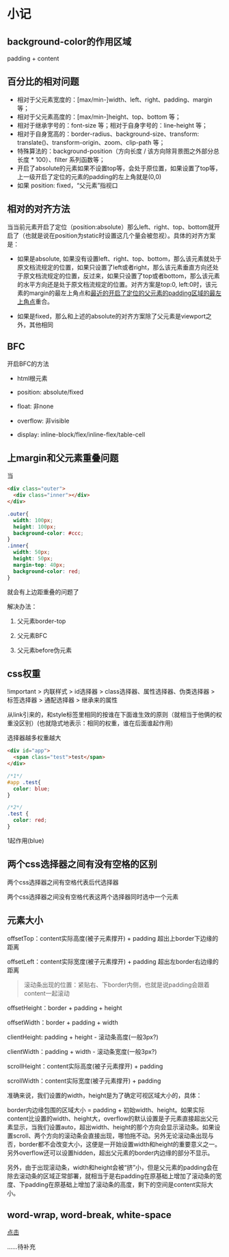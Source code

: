 # 小记

## background-color的作用区域

padding + content

## 百分比的相对问题

- 相对于父元素宽度的：[max/min-]width、left、right、padding、margin 等；
- 相对于父元素高度的：[max/min-]height、top、bottom 等；
- 相对于继承字号的：font-size 等；相对于自身字号的：line-height 等；
- 相对于自身宽高的：border-radius、background-size、transform: translate()、transform-origin、zoom、clip-path 等；
- 特殊算法的：background-position（方向长度 / 该方向除背景图之外部分总长度 * 100）、filter 系列函数等；
- 开启了absolute的元素如果不设置top等，会处于原位置，如果设置了top等，上一级开启了定位的元素的padding的左上角就是(0,0)
- 如果 position: fixed，“父元素”指视口

## 相对的对齐方法

当当前元素开启了定位（position:absolute）那么left、right、top、bottom就开启了（也就是说在position为static时设置这几个量会被忽视）。具体的对齐方案是：

- 如果是absolute, 如果没有设置left、right、top、bottom，那么该元素就处于原文档流规定的位置，如果只设置了left或者right，那么该元素垂直方向还处于原文档流规定的位置，反过来，如果只设置了top或者bottom，那么该元素的水平方向还是处于原文档流规定的位置。对齐方案是top:0, left:0时，该元素的margin的最左上角点和<u>最近的开启了定位的父元素的padding区域的最左上角点</u>重合。

- 如果是fixed，那么和上述的absolute的对齐方案除了父元素是viewport之外，其他相同

## BFC

开启BFC的方法

- html根元素

- position: absolute/fixed

- float: 非none

- overflow: 非visible

- display: inline-block/flex/inline-flex/table-cell

## 上margin和父元素重叠问题

当
```html
<div class="outer">
  <div class="inner"></div>
</div>
```
```css
.outer{
  width: 100px;
  height: 100px;
  background-color: #ccc;
}
.inner{
  width: 50px;
  height: 50px;
  margin-top: 40px;
  background-color: red;
}
```
就会有上边距重叠的问题了

解决办法：

1. 父元素border-top

2. 父元素BFC

3. 父元素before伪元素

## css权重

!important > 内联样式 > id选择器 > class选择器、属性选择器、伪类选择器 > 标签选择器 > 通配选择器 > 继承来的属性

从link引来的，和style标签里相同的按谁在下面谁生效的原则（就相当于他俩的权重没区别）(也就隐式地表示：相同的权重，谁在后面谁起作用)

选择器越多权重越大

```html
<div id="app">
  <span class="test">test</span>
</div>
```

```css
/*1*/
#app .test{
  color: blue;
}
```

```css
/*2*/
.test {
  color: red;
}
```

1起作用(blue)

## 两个css选择器之间有没有空格的区别

两个css选择器之间有空格代表后代选择器

两个css选择器之间没有空格代表这两个选择器同时选中一个元素


## 元素大小

offsetTop：content实际高度(被子元素撑开) + padding 超出上border下边缘的距离

offsetLeft：content实际宽度(被子元素撑开) + padding 超出左border右边缘的距离

> 滚动条出现的位置：紧贴右、下border内侧，也就是说padding会跟着content一起滚动

offsetHeight：border + padding + height

offsetWidth：border + padding + width

clientHeight: padding + height - 滚动条高度(一般3px?)

clientWidth：padding + width - 滚动条宽度(一般3px?)

scrollHeight：content实际高度(被子元素撑开) + padding

scrollWidth：content实际宽度(被子元素撑开) + padding

准确来说，我们设置的width，height是为了确定可视区域大小的，具体：

border内边缘包围的区域大小 = padding + 初始width、height。如果实际content比设置的width、height大，overflow的默认设置是子元素直接超出父元素显示，当我们设置auto，超出width、height的那个方向会显示滚动条。如果设置scroll、两个方向的滚动条会直接出现，哪怕拖不动。另外无论滚动条出现与否，border都不会改变大小，这便是一开始设置width和height的重要意义之一。另外overflow还可以设置hidden，超出父元素的border内边缘的部分不显示。

另外，由于出现滚动条，width和height会被“挤”小，但是父元素的padding会在除去滚动条的区域正常部署，就相当于是右padding在原基础上增加了滚动条的宽度、下padding在原基础上增加了滚动条的高度，剩下的空间是content实际大小。


## word-wrap, word-break, white-space

[点击](https://juejin.cn/post/6844903667863126030)

……待补充


